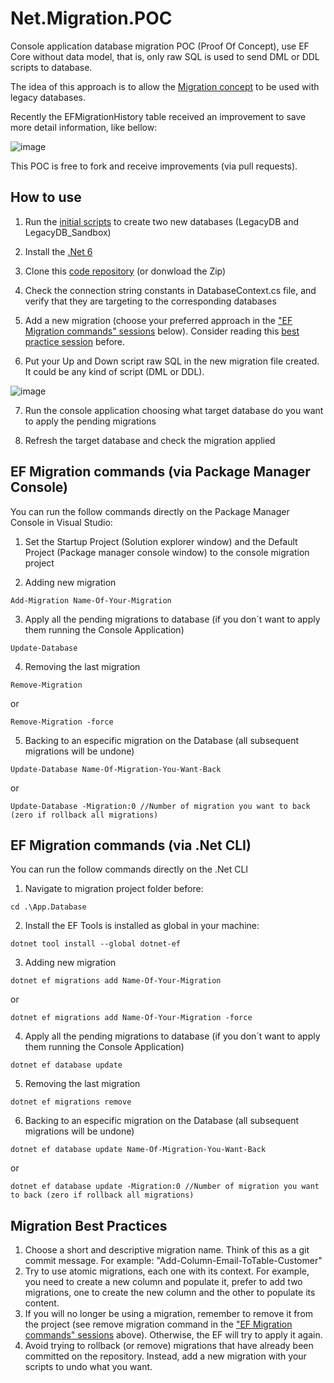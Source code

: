 # Net.Migration.POC
Console application database migration POC (Proof Of Concept), use EF Core without data model, that is, only raw SQL is used to send DML or DDL scripts to database.

The idea of this approach is to allow the [Migration concept](https://medium.com/@joelrodrigues/o-que-s%C3%A3o-database-migrations-f817448870a2) to be used with legacy databases.

Recently the EFMigrationHistory table received an improvement to save more detail information, like bellow:

![image](https://user-images.githubusercontent.com/6843493/150549987-a6afa1c6-8715-4940-ac40-fe0acce9873c.png)

This POC is free to fork and receive improvements (via pull requests).

## How to use

1. Run the [initial scripts](https://github.com/apbertoletti/Net.Migration.POC/blob/master/InitialScripts.sql) to create two new databases (LegacyDB and LegacyDB_Sandbox)

2. Install the [.Net 6](https://dotnet.microsoft.com/en-us/download/dotnet/6.0)

3. Clone this [code repository](https://github.com/apbertoletti/Net.Migration.POC.git) (or donwload the Zip)

4. Check the connection string constants in DatabaseContext.cs file, and verify that they are targeting to the corresponding databases
 
5. Add a new migration (choose your preferred approach in the ["EF Migration commands" sessions](https://github.com/apbertoletti/Net.Migration.POC#ef-migration-commands-via-package-manager-console) below). Consider reading this [best practice session](https://github.com/apbertoletti/Net.Migration.POC/blob/master/README.md#migration-best-practices) before.

6. Put your Up and Down script raw SQL in the new migration file created. It could be any kind of script (DML or DDL).

![image](https://user-images.githubusercontent.com/6843493/150584931-8a5f04f5-9384-4a34-a4bc-49c0eabfac8c.png)

7. Run the console application choosing what target database do you want to apply the pending migrations

8. Refresh the target database and check the migration applied

## EF Migration commands (via Package Manager Console)

You can run the follow commands directly on the Package Manager Console in Visual Studio:

1. Set the Startup Project (Solution explorer window) and the Default Project (Package manager console window) to the console migration project

2. Adding new migration
~~~
Add-Migration Name-Of-Your-Migration
~~~


3. Apply all the pending migrations to database (if you don´t want to apply them running the Console Application)
~~~
Update-Database
~~~


4. Removing the last migration
~~~
Remove-Migration
~~~
or
~~~
Remove-Migration -force
~~~


5. Backing to an especific migration on the Database (all subsequent migrations will be undone)
~~~
Update-Database Name-Of-Migration-You-Want-Back
~~~
or
~~~
Update-Database -Migration:0 //Number of migration you want to back (zero if rollback all migrations)
~~~


## EF Migration commands (via .Net CLI)

You can run the follow commands directly on the .Net CLI 

1. Navigate to migration project folder before:
~~~
cd .\App.Database
~~~


2. Install the EF Tools is installed as global in your machine:
~~~
dotnet tool install --global dotnet-ef
~~~


3. Adding new migration
~~~
dotnet ef migrations add Name-Of-Your-Migration
~~~
or
~~~
dotnet ef migrations add Name-Of-Your-Migration -force
~~~


4. Apply all the pending migrations to database (if you don´t want to apply them running the Console Application)
~~~
dotnet ef database update
~~~


5. Removing the last migration
~~~
dotnet ef migrations remove
~~~


6. Backing to an especific migration on the Database (all subsequent migrations will be undone)
~~~
dotnet ef database update Name-Of-Migration-You-Want-Back
~~~
or
~~~
dotnet ef database update -Migration:0 //Number of migration you want to back (zero if rollback all migrations)
~~~


## Migration Best Practices

1. Choose a short and descriptive migration name. Think of this as a git commit message. For example: "Add-Column-Email-ToTable-Customer"
2. Try to use atomic migrations, each one with its context. For example, you need to create a new column and populate it, prefer to add two migrations, one to create the new column and the other to populate its content.
3. If you will no longer be using a migration, remember to remove it from the project (see remove migration command in the ["EF Migration commands" sessions](https://github.com/apbertoletti/Net.Migration.POC#ef-migration-commands-via-package-manager-console) above). Otherwise, the EF will try to apply it again.
4. Avoid trying to rollback (or remove) migrations that have already been committed on the repository. Instead, add a new migration with your scripts to undo what you want.

